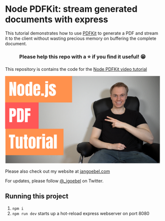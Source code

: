 # Node PDFKit: stream generated documents with express

This tutorial demonstrates how to use [PDFKit](https://pdfkit.org/) to generate a PDF and stream it to the client without wasting precious memory on buffering the complete document.

<h3 align="center">Please help this repo with a ⭐️ if you find it useful! 😁</h3>

This repository is contains the code for the [Node PDFKit video tutorial](https://www.youtube.com/watch?v=fKewAlUwRPk)

[![Node PDFKit tutorial.png](images/node-pdf-tutorial-pdfkit.png)](https://www.youtube.com/watch?v=fKewAlUwRPk)

Please also check out my website at [jangoebel.com](https://jangoebel.com)

For updates, please follow [@_jgoebel](https://twitter.com/_jgoebel) on Twitter.

## Running this project

1. `npm i`
2. `npm run dev` starts up a hot-reload express webserver on port 8080
